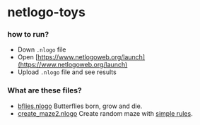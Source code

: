 # netlogo-toys

### how to run?

* Down `.nlogo` file
* Open [https://www.netlogoweb.org/launch](https://www.netlogoweb.org/launch)
* Upload `.nlogo` file and see results

### What are these files?

* [bflies.nlogo](https://github.com/eccstartup/netlogo-toys/blob/master/bflies.nlogo)
Butterflies born, grow and die.
* [create_maze2.nlogo](https://github.com/eccstartup/netlogo-toys/blob/master/create_maze2.nlogo)
Create random maze with [simple rules](https://github.com/mxgmn/MarkovJunior). 
